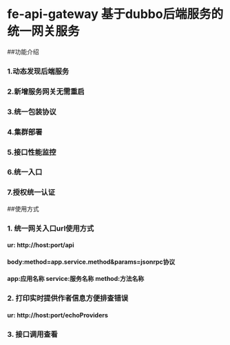 # fe-api-gateway 基于dubbo后端服务的统一网关服务

##功能介绍
### 1.动态发现后端服务
### 2.新增服务网关无需重启
### 3.统一包装协议
### 4.集群部署
### 5.接口性能监控
### 6.统一入口
### 7.授权统一认证



##使用方式
### 1. 统一网关入口url使用方式
#### ur: http://host:port/api
#### body:method=app.service.method&params=jsonrpc协议
#### app:应用名称 service:服务名称 method:方法名称

### 2. 打印实时提供作者信息方便排查错误
#### ur: http://host:port/echoProviders

### 3. 接口调用查看

